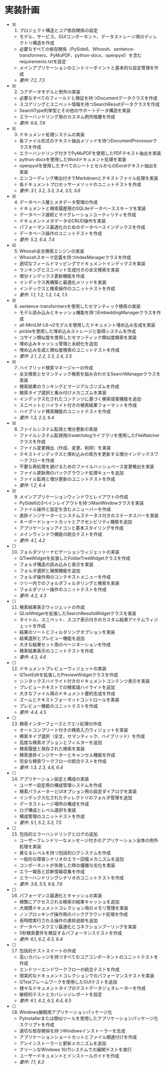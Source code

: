# 実装計画

- [x] 1. プロジェクト構造とコア依存関係の設定









  - モデル、サービス、GUIコンポーネント、データストレージ用のディレクトリ構造を作成
  - 必要なすべての依存関係（PySide6、Whoosh、sentence-transformers、PyMuPDF、python-docx、openpyxl）を含むrequirements.txtを設定
  - メインアプリケーションのエントリーポイントと基本的な設定管理を作成
  - _要件: 7.2, 7.3_

- [x] 2. コアデータモデルと例外の実装







  - 必要なすべてのフィールドと検証を持つDocumentデータクラスを作成
  - スコアリングとスニペット情報を持つSearchResultデータクラスを作成
  - SearchType列挙型とその他のサポートデータ構造を実装
  - エラーハンドリング用のカスタム例外階層を作成
  - _要件: 6.6, 7.6_

- [x] 3. ドキュメント処理システムの実装




  - 各ファイル形式のテキスト抽出メソッドを持つDocumentProcessorクラスを作成
  - エラーハンドリング付きでPyMuPDFを使用したPDFテキスト抽出を実装
  - python-docxを使用したWordドキュメント処理を実装
  - openpyxlを使用したすべてのシートとセルからのExcelテキスト抽出を実装
  - エンコーディング検出付きでMarkdownとテキストファイル処理を実装
  - 各ドキュメントプロセッサーメソッドのユニットテストを作成
  - _要件: 3.1, 3.2, 3.3, 3.4, 3.5, 3.6_

- [x] 4. データベース層とメタデータ管理の作成




  - ドキュメントと検索履歴用のSQLiteデータベーススキーマを実装
  - データベース接続とマイグレーションユーティリティを作成
  - ドキュメントメタデータのCRUD操作を実装
  - パフォーマンス最適化のためのデータベースインデックスを作成
  - データベース操作のユニットテストを作成
  - _要件: 5.2, 6.4, 7.4_

- [x] 5. Whoosh全文検索エンジンの実装




  - Whooshスキーマ定義を持つIndexManagerクラスを作成
  - 適切なフィールドマッピングでドキュメントインデックスを実装
  - ランキングとスニペット生成付きの全文検索を実装
  - 増分インデックス更新機能を作成
  - インデックス再構築と最適化メソッドを実装
  - インデックスと検索操作のユニットテストを作成
  - _要件: 1.1, 1.2, 1.3, 1.4, 1.5_

- [x] 6. sentence-transformersを使用したセマンティック検索の実装




  - モデル読み込みとキャッシュ機能を持つEmbeddingManagerクラスを作成
  - all-MiniLM-L6-v2モデルを使用したドキュメント埋め込み生成を実装
  - pickleを使用した埋め込みストレージと取得システムを作成
  - コサイン類似度を使用したセマンティック類似度検索を実装
  - 埋め込みキャッシュ管理と永続化を追加
  - 埋め込み生成と類似度検索のユニットテストを作成
  - _要件: 2.1, 2.2, 2.3, 2.4, 2.5_

- [x] 7. ハイブリッド検索マネージャーの作成




  - 全文検索とセマンティック検索を組み合わせるSearchManagerクラスを実装
  - 検索結果のランキングとマージアルゴリズムを作成
  - 検索タイプ選択と重み付けメカニズムを実装
  - インデックス化されたコンテンツに基づく検索提案機能を追加
  - スニペットとハイライト付きの検索結果フォーマットを作成
  - ハイブリッド検索機能のユニットテストを作成
  - _要件: 1.3, 2.3, 6.4_

- [x] 8. ファイルシステム監視と増分更新の実装




  - ファイルシステム監視用のwatchdogライブラリを使用したFileWatcherクラスを作成
  - ファイル変更検出（作成、変更、削除）を実装
  - テキストインデックスと埋め込みの両方を更新する増分インデックスワークフローを作成
  - 不要な再処理を避けるためのファイルハッシュベース変更検出を実装
  - ファイル更新用のバックグラウンド処理キューを追加
  - ファイル監視と増分更新のユニットテストを作成
  - _要件: 1.2, 6.4_

- [x] 9. メインアプリケーションウィンドウとレイアウトの作成




  - PySide6の3ペインレイアウトを持つMainWindowクラスを実装
  - ファイル操作と設定を含むメニューバーを作成
  - 進捗インジケーターとシステムステータス付きのステータスバーを実装
  - キーボードショートカットとアクセシビリティ機能を追加
  - アプリケーションアイコンと基本スタイリングを作成
  - メインウィンドウ機能の統合テストを作成
  - _要件: 4.1, 4.2_

- [ ] 10. フォルダツリーナビゲーションウィジェットの実装
  - QTreeWidgetを拡張したFolderTreeWidgetクラスを作成
  - フォルダ構造の読み込みと表示を実装
  - フォルダ選択と展開機能を追加
  - フォルダ操作用のコンテキストメニューを作成
  - ツリー内でのフォルダフィルタリングと検索を実装
  - フォルダツリー操作のユニットテストを作成
  - _要件: 4.2, 4.3_

- [ ] 11. 検索結果表示ウィジェットの作成
  - QListWidgetを拡張したSearchResultsWidgetクラスを実装
  - タイトル、スニペット、スコア表示付きのカスタム結果アイテムウィジェットを作成
  - 結果のソートとフィルタリングオプションを実装
  - 結果選択とプレビュー機能を追加
  - 大きな結果セット用のページネーションを作成
  - 検索結果表示のユニットテストを作成
  - _要件: 4.3, 4.6_

- [ ] 12. ドキュメントプレビューウィジェットの実装
  - QTextEditを拡張したPreviewWidgetクラスを作成
  - シンタックスハイライト付きのドキュメントコンテンツ表示を実装
  - プレビューテキストでの検索語ハイライトを追加
  - 大きなファイル用のドキュメント要約生成を作成
  - ズームとテキストフォーマットコントロールを実装
  - プレビュー機能のユニットテストを作成
  - _要件: 4.4, 4.5_

- [ ] 13. 検索インターフェースとクエリ処理の作成
  - オートコンプリート付きの検索入力ウィジェットを実装
  - 検索タイプ選択（全文、セマンティック、ハイブリッド）を作成
  - 高度な検索オプションとフィルターを追加
  - 検索履歴と保存された検索を実装
  - 検索進捗インジケーターとキャンセル機能を作成
  - 完全な検索ワークフローの統合テストを作成
  - _要件: 1.3, 2.3, 4.6, 6.4_

- [ ] 14. アプリケーション設定と構成の実装
  - ユーザー設定用の構成管理システムを作成
  - 検索パラメーターとUIオプション用の設定ダイアログを実装
  - インデックス化されたディレクトリのフォルダ管理を追加
  - データストレージ場所の構成を作成
  - ログ構成とレベル選択を実装
  - 構成管理のユニットテストを作成
  - _要件: 5.1, 5.2, 5.3, 7.5_

- [ ] 15. 包括的エラーハンドリングとログの追加
  - ユーザーフレンドリーなメッセージ付きのアプリケーション全体の例外処理を実装
  - 異なるレベルを持つ包括的ログシステムを作成
  - 一般的な障害シナリオのエラー回復メカニズムを追加
  - コンポーネントが失敗した時の優雅な劣化を実装
  - エラー報告と診断情報収集を作成
  - エラーハンドリングシナリオのユニットテストを作成
  - _要件: 3.6, 5.5, 6.6, 7.6_

- [ ] 16. パフォーマンス最適化とキャッシュの実装
  - 頻繁にアクセスされる検索の結果キャッシュを追加
  - 大規模ドキュメントコレクション用のメモリ管理を実装
  - ノンブロッキング操作用のバックグラウンド処理を作成
  - 長時間実行される操作の進捗追跡を追加
  - データベースクエリ最適化とコネクションプーリングを実装
  - 5秒検索要件を検証するパフォーマンステストを作成
  - _要件: 6.1, 6.2, 6.3, 6.4_

- [ ] 17. 包括的テストスイートの作成
  - 高いカバレッジを持つすべてのコアコンポーネントのユニットテストを作成
  - エンドツーエンドワークフローの統合テストを作成
  - 現実的なドキュメントコレクションでのパフォーマンステストを実装
  - QTestフレームワークを使用したGUIテストを追加
  - 様々なドキュメントタイプのテストデータジェネレーターを作成
  - 継続的テストとカバレッジレポートを設定
  - _要件: 6.1, 6.2, 6.3, 6.4, 6.5_

- [ ] 18. Windows展開用アプリケーションパッケージ化
  - PyInstallerまたは類似ツールを使用したアプリケーションパッケージ化スクリプトを作成
  - 適切な依存関係を持つWindowsインストーラーを生成
  - アプリケーションショートカットとファイル関連付けを作成
  - アンインストーラーと更新メカニズムを追加
  - クリーンなWindows 10/11システムでの展開テストを実行
  - ユーザードキュメントとインストールガイドを作成
  - _要件: 7.1, 6.3_